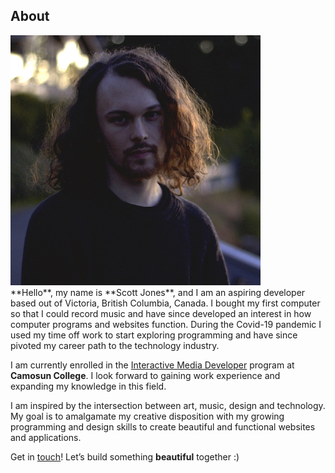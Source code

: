 <section class="content" markdown="1">

# About
<img src="photos/headshotcropped.jpg" class="headshot" alt="Headshot" style="max-width: 100%">
<div class="about" markdown="1">
**Hello**, my name is **Scott Jones**, and I am an aspiring developer based out of Victoria, British Columbia, Canada. I bought my first computer so that I could record music and have since developed an interest in how computer programs and websites function. During the Covid-19 pandemic I used my time off work to start exploring programming and have since pivoted my career path to the technology industry. 

I am currently enrolled in the <a href="http://camosun.ca/learn/programs/interactive-media-developer/" target="_blank">Interactive Media Developer</a> program at **Camosun College**. I look forward to gaining work experience and expanding my knowledge in this field.

I am inspired by the intersection between art, music, design and technology. My goal is to amalgamate my creative disposition with my growing programming and design skills to create beautiful and functional websites and applications.

Get in <a href="mailto:scott@scottj.ca">touch</a>! Let’s build something **beautiful** together :)
</div>

<div class="clear"></div>
</section>